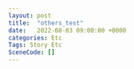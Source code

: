 ```yaml
---
layout: post
title:  "others_test"
date:   2022-08-03 09:00:00 +0000
categories: Etc
Tags: Story Etc
SceneCode: []
---
```

